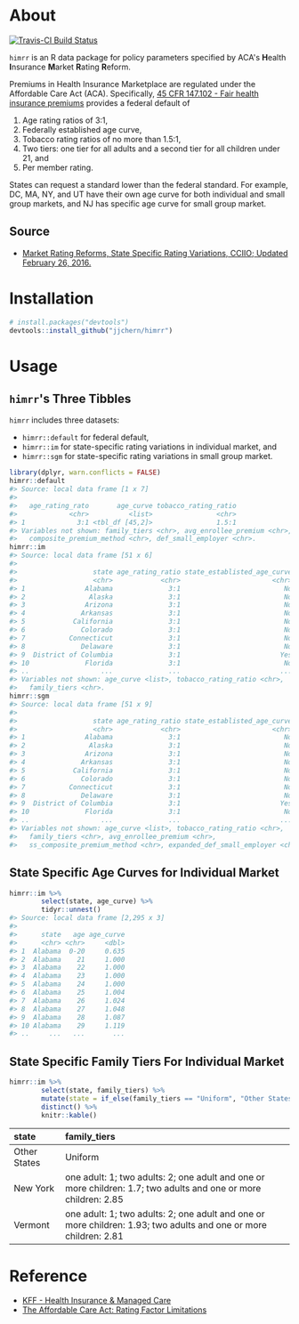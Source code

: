 
<!-- README.md is generated from README.Rmd. Please edit that file -->
About
=====

[![Travis-CI Build Status](https://travis-ci.org/jjchern/himrr.svg?branch=master)](https://travis-ci.org/jjchern/himrr)

`himrr` is an R data package for policy parameters specified by ACA's **H**ealth **I**nsurance **M**arket **R**ating **R**eform.

Premiums in Health Insurance Marketplace are regulated under the Affordable Care Act (ACA). Specifically, [45 CFR 147.102 - Fair health insurance premiums](https://www.law.cornell.edu/cfr/text/45/147.102) provides a federal default of

1.  Age rating ratios of 3:1,
2.  Federally established age curve,
3.  Tobacco rating ratios of no more than 1.5:1,
4.  Two tiers: one tier for all adults and a second tier for all children under 21, and
5.  Per member rating.

States can request a standard lower than the federal standard. For example, DC, MA, NY, and UT have their own age curve for both individual and small group markets, and NJ has specific age curve for small group market.

Source
------

-   [Market Rating Reforms, State Specific Rating Variations, CCIIO; Updated February 26, 2016.](https://www.cms.gov/CCIIO/Programs-and-Initiatives/Health-Insurance-Market-Reforms/state-rating.html)

Installation
============

``` r
# install.packages("devtools")
devtools::install_github("jjchern/himrr")
```

Usage
=====

`himrr`'s Three Tibbles
-----------------------

`himrr` includes three datasets:

-   `himrr::default` for federal default,
-   `himrr::im` for state-specific rating variations in individual market, and
-   `himrr::sgm` for state-specific rating variations in small group market.

``` r
library(dplyr, warn.conflicts = FALSE)
himrr::default
#> Source: local data frame [1 x 7]
#> 
#>   age_rating_rato       age_curve tobacco_rating_ratio
#>             <chr>          <list>                <chr>
#> 1             3:1 <tbl_df [45,2]>                1.5:1
#> Variables not shown: family_tiers <chr>, avg_enrollee_premium <chr>,
#>   composite_premium_method <chr>, def_small_employer <chr>.
himrr::im
#> Source: local data frame [51 x 6]
#> 
#>                   state age_rating_ratio state_establisted_age_curve
#>                   <chr>            <chr>                       <chr>
#> 1               Alabama              3:1                          No
#> 2                Alaska              3:1                          No
#> 3               Arizona              3:1                          No
#> 4              Arkansas              3:1                          No
#> 5            California              3:1                          No
#> 6              Colorado              3:1                          No
#> 7           Connecticut              3:1                          No
#> 8              Delaware              3:1                          No
#> 9  District of Columbia              3:1                         Yes
#> 10              Florida              3:1                          No
#> ..                  ...              ...                         ...
#> Variables not shown: age_curve <list>, tobacco_rating_ratio <chr>,
#>   family_tiers <chr>.
himrr::sgm
#> Source: local data frame [51 x 9]
#> 
#>                   state age_rating_ratio state_establisted_age_curve
#>                   <chr>            <chr>                       <chr>
#> 1               Alabama              3:1                          No
#> 2                Alaska              3:1                          No
#> 3               Arizona              3:1                          No
#> 4              Arkansas              3:1                          No
#> 5            California              3:1                          No
#> 6              Colorado              3:1                          No
#> 7           Connecticut              3:1                          No
#> 8              Delaware              3:1                          No
#> 9  District of Columbia              3:1                         Yes
#> 10              Florida              3:1                          No
#> ..                  ...              ...                         ...
#> Variables not shown: age_curve <list>, tobacco_rating_ratio <chr>,
#>   family_tiers <chr>, avg_enrollee_premium <chr>,
#>   ss_composite_premium_method <chr>, expanded_def_small_employer <chr>.
```

State Specific Age Curves for Individual Market
-----------------------------------------------

``` r
himrr::im %>% 
        select(state, age_curve) %>% 
        tidyr::unnest() 
#> Source: local data frame [2,295 x 3]
#> 
#>      state   age age_curve
#>      <chr> <chr>     <dbl>
#> 1  Alabama  0-20     0.635
#> 2  Alabama    21     1.000
#> 3  Alabama    22     1.000
#> 4  Alabama    23     1.000
#> 5  Alabama    24     1.000
#> 6  Alabama    25     1.004
#> 7  Alabama    26     1.024
#> 8  Alabama    27     1.048
#> 9  Alabama    28     1.087
#> 10 Alabama    29     1.119
#> ..     ...   ...       ...
```

State Specific Family Tiers For Individual Market
-------------------------------------------------

``` r
himrr::im %>% 
        select(state, family_tiers) %>% 
        mutate(state = if_else(family_tiers == "Uniform", "Other States", state)) %>% 
        distinct() %>% 
        knitr::kable()
```

| state        | family\_tiers                                                                                                    |
|:-------------|:-----------------------------------------------------------------------------------------------------------------|
| Other States | Uniform                                                                                                          |
| New York     | one adult: 1; two adults: 2; one adult and one or more children: 1.7; two adults and one or more children: 2.85  |
| Vermont      | one adult: 1; two adults: 2; one adult and one or more children: 1.93; two adults and one or more children: 2.81 |

Reference
=========

-   [KFF - Health Insurance & Managed Care](http://kff.org/state-category/health-insurance-managed-care/)
-   [The Affordable Care Act: Rating Factor Limitations](http://coventryhealthcare.com/web/groups/public/@cvty_corporate_chc/documents/webcontent/c084481.pdf)
